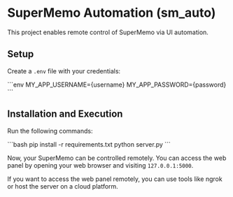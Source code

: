 # SuperMemo Automation (sm_auto)

This project enables remote control of SuperMemo via UI automation.

## Setup

Create a `.env` file with your credentials:

\```env
MY_APP_USERNAME={username}
MY_APP_PASSWORD={password}
\```

## Installation and Execution

Run the following commands:

\```bash
pip install -r requirements.txt
python server.py
\```

Now, your SuperMemo can be controlled remotely. You can access the web panel by opening your web browser and visiting `127.0.0.1:5000`.

If you want to access the web panel remotely, you can use tools like ngrok or host the server on a cloud platform.
